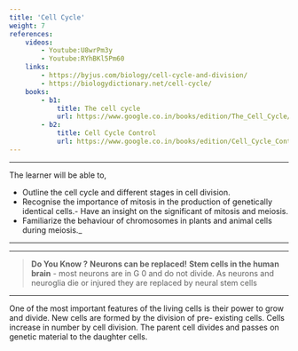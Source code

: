 ```yaml
---
title: 'Cell Cycle'
weight: 7
references:
    videos:
        - Youtube:U8wrPm3y
        - Youtube:RYhBKl5Pm60
    links:
        - https://byjus.com/biology/cell-cycle-and-division/
        - https://biologydictionary.net/cell-cycle/
    books:
        - b1:
            title: The cell cycle
            url: https://www.google.co.in/books/edition/The_Cell_Cycle/ScEuiD2V6GoC?hl=en&gbpv=0
        - b2:
            title: Cell Cycle Control
            url: https://www.google.co.in/books/edition/Cell_Cycle_Control/8YRbmRrE6xUC?hl=en&gbpv=0
---
```


---
The learner will be able to, 
- Outline the cell cycle and different stages in cell division. 
- Recognise the importance of mitosis in the production of genetically identical cells.- Have an insight on the significant of mitosis and meiosis.
- Familiarize the behaviour of chromosomes in plants and animal cells during meiosis._

---

---
>**Do You Know ?**
**Neurons can be replaced!**
**Stem cells in the human brain** - most neurons are in G 0 and do not divide. As neurons and neuroglia die or injured they are replaced by neural stem cells

---
One of the most important features of the living cells is their power to grow and divide. New cells are formed by the division of pre- existing cells. Cells increase in number by cell division. The parent cell divides and passes on genetic material to the daughter cells.

